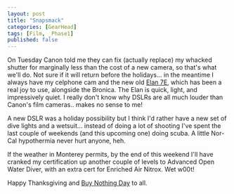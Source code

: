 ```yaml
---
layout: post
title: "Snapsmack"
categories: [GearHead]
tags: [Film, _Phase1]
published: false
---
```

On Tuesday Canon told me they can fix (actually replace) my whacked shutter for marginally less than the cost of a new camera, so that's what we'll do. Not sure if it will return before the holidays... in the meantime I always have my celphone cam and the new old <a href="http://opd.usa.canon.com/html/cameras_slr/elan7_index.html">Elan 7E</a>, which  has been a real joy to use, alongside the Bronica. The Elan is quick, light, and impressively quiet. I really don't know why DSLRs are all much louder than Canon's film cameras.. makes no sense to me!

<!--more-->
A new DSLR was a holiday possibility but I think I'd rather have a new set of dive lights and a wetsuit... instead of doing a lot of shooting I've spent the last couple of weekends (and this upcoming one) doing scuba. A little Nor-Cal hypothermia never hurt anyone, heh.

If the weather in Monterey permits, by the end of this weekend I'll have cranked my certification up another couple of levels to Advanced Open Water Diver, with an extra cert for Enriched Air Nitrox. Wet w00t!

Happy Thanksgiving and <a href="http://www.adbusters.org/metas/eco/bnd/">Buy Nothing Day</a> to all.
